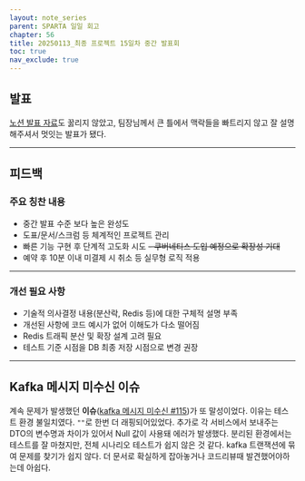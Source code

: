 ```yaml
---
layout: note_series
parent: SPARTA 일일 회고
chapter: 56
title: 20250113_최종 프로젝트 15일차 중간 발표회
toc: true
nav_exclude: true
---
```


## 발표
[노션 발표 자료](https://curious-chance-b88.notion.site/BobJool-177133b141d68006972cef1331fc328c)도
꿇리지 않았고, 팀장님께서 큰 틀에서 맥락들을 빠트리지 않고 잘 설명해주셔서 멋잇는 발표가 됐다.

---

## 피드백
### 주요 칭찬 내용
- 중간 발표 수준 보다 높은 완성도
- 도표/문서/스크럼 등 체계적인 프로젝트 관리
- 빠른 기능 구현 후 단계적 고도화 시도
~~- 쿠버네티스 도입 예정으로 확장성 기대~~
- 예약 후 10분 이내 미결제 시 취소 등 실무형 로직 적용

---

### 개선 필요 사항
- 기술적 의사결정 내용(분산락, Redis 등)에 대한 구체적 설명 부족
- 개선된 사항에 코드 예시가 없어 이해도가 다소 떨어짐
- Redis 트래픽 분산 및 확장 설계 고려 필요
- 테스트 기준 시점을 DB 최종 저장 시점으로 변경 권장

---

## Kafka 메시지 미수신 이슈
계속 문제가 발생했던 **이슈**([kafka 메시지 미수신 #115](https://github.com/BobJool/Waiting-Reservation-Service/issues/115))가 또 말성이었다. 
이유는 테스트 환경 불일치였다. `""`로 한번 더 래핑되어있었다.
추가로 각 서비스에서 보내주는 DTO의 변수명과 차이가 있어서 Null 값이 사용돼 에러가 발생했다.
분리된 환경에서는 테스트를 잘 마쳤지만, 전체 시나리오 테스트가 쉽지 않은 것 같다.
kafka 트랜잭션에 묶여 문제를 찾기가 쉽지 않다.
더 문서로 확실하게 잡아놓거나 코드리뷰때 발견했어야하는데 아쉽다.
